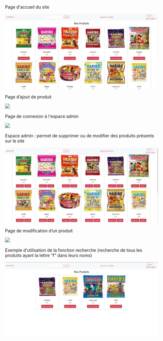Page d'accueil du site

![](Images/readmefiles/Aspose.Words.af4861e6-59fe-4852-b334-74b0890f0770.001.jpeg)

Page d’ajout de produit

![](Images/readmefiles/Aspose.Words.af4861e6-59fe-4852-b334-74b0890f0770.002.png)

Page de connexion à l'espace admin

![](Images/readmefiles/Aspose.Words.af4861e6-59fe-4852-b334-74b0890f0770.003.png)

Espace admin : permet de supprimer ou de modifier des produits présents sur le site

![](Images/readmefiles/Aspose.Words.af4861e6-59fe-4852-b334-74b0890f0770.004.jpeg)

Page de modification d’un produit

![](Images/readmefiles/Aspose.Words.af4861e6-59fe-4852-b334-74b0890f0770.005.png)

Exemple d’utilisation de la fonction recherche (recherche de tous les produits ayant la lettre “f” dans leurs noms)

![](Images/readmefiles/Aspose.Words.af4861e6-59fe-4852-b334-74b0890f0770.006.jpeg)
